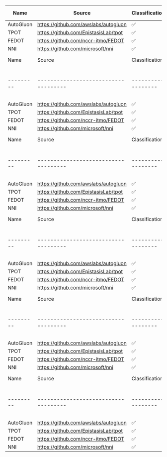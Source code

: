 | Name      | Source                               | Classification     | Regression         | Clustering         | Time series        | Image Classification | Object Detection   | Data cleaning      | Feature Engineering | Feature Selection  | Hyperparameter Tuning | Model Selection    | Model Evaluation   |
| --------- | ------------------------------------ | ------------------ | ------------------ | ------------------ | ------------------ | -------------------- | ------------------ | ------------------ | ------------------- | ------------------ | --------------------- | ------------------ | ------------------ |
| AutoGluon | https://github.com/awslabs/autogluon | :white_check_mark: | :white_check_mark: | :heavy_minus_sign: | :heavy_minus_sign: | :white_check_mark:   | :white_check_mark: | :white_check_mark: | :white_check_mark:  | :white_check_mark: | :white_check_mark:    | :white_check_mark: | :white_check_mark: |
| TPOT      | https://github.com/EpistasisLab/tpot | :white_check_mark: | :white_check_mark: | :heavy_minus_sign: | :heavy_minus_sign: | :heavy_minus_sign:   | :heavy_minus_sign: | :heavy_minus_sign: | :white_check_mark:  | :white_check_mark: | :white_check_mark:    | :white_check_mark: | :heavy_minus_sign: |
| FEDOT     | https://github.com/nccr-itmo/FEDOT   | :white_check_mark: | :white_check_mark: | :white_check_mark: | :white_check_mark: | :grey_question:      | :grey_question:    | :grey_question:    | :grey_question:     | :grey_question:    | :grey_question:       | :grey_question:    | :grey_question:    |
| NNI       | https://github.com/microsoft/nni     | :white_check_mark: | :white_check_mark: | :grey_question:    | :grey_question:    | :heavy_minus_sign:   | :heavy_minus_sign: | :grey_question:    | :white_check_mark:  | :white_check_mark: | :white_check_mark:    | :grey_question:    | :grey_question:    |
| Name      | Source                               | Classification     | Regression         | Clustering         | Time series        | Image Classification | Object Detection   | Data cleaning      | Feature Engineering | Feature Selection  | Hyperparameter Tuning | Model Selection    | Model Evaluation   |
| --------- | ------------------------------------ | ------------------ | ------------------ | ------------------ | ------------------ | -------------------- | ------------------ | ------------------ | ------------------- | ------------------ | --------------------- | ------------------ | ------------------ |
| AutoGluon | https://github.com/awslabs/autogluon | :white_check_mark: | :white_check_mark: | :heavy_minus_sign: | :heavy_minus_sign: | :white_check_mark:   | :white_check_mark: | :white_check_mark: | :white_check_mark:  | :white_check_mark: | :white_check_mark:    | :white_check_mark: | :white_check_mark: |
| TPOT      | https://github.com/EpistasisLab/tpot | :white_check_mark: | :white_check_mark: | :heavy_minus_sign: | :heavy_minus_sign: | :heavy_minus_sign:   | :heavy_minus_sign: | :heavy_minus_sign: | :white_check_mark:  | :white_check_mark: | :white_check_mark:    | :white_check_mark: | :heavy_minus_sign: |
| FEDOT     | https://github.com/nccr-itmo/FEDOT   | :white_check_mark: | :white_check_mark: | :white_check_mark: | :white_check_mark: | :grey_question:      | :grey_question:    | :grey_question:    | :grey_question:     | :grey_question:    | :grey_question:       | :grey_question:    | :grey_question:    |
| NNI       | https://github.com/microsoft/nni     | :white_check_mark: | :white_check_mark: | :grey_question:    | :grey_question:    | :heavy_minus_sign:   | :heavy_minus_sign: | :grey_question:    | :white_check_mark:  | :white_check_mark: | :white_check_mark:    | :grey_question:    | :grey_question:    |
| Name      | Source                               | Classification     | Regression         | Clustering         | Time series        | Image Classification | Object Detection   | Data cleaning      | Feature Engineering | Feature Selection  | Hyperparameter Tuning | Model Selection    | Model Evaluation   |
| --------- | ------------------------------------ | ------------------ | ------------------ | ------------------ | ------------------ | -------------------- | ------------------ | ------------------ | ------------------- | ------------------ | --------------------- | ------------------ | ------------------ |
| AutoGluon | https://github.com/awslabs/autogluon | :white_check_mark: | :white_check_mark: | :heavy_minus_sign: | :heavy_minus_sign: | :white_check_mark:   | :white_check_mark: | :white_check_mark: | :white_check_mark:  | :white_check_mark: | :white_check_mark:    | :white_check_mark: | :white_check_mark: |
| TPOT      | https://github.com/EpistasisLab/tpot | :white_check_mark: | :white_check_mark: | :heavy_minus_sign: | :heavy_minus_sign: | :heavy_minus_sign:   | :heavy_minus_sign: | :heavy_minus_sign: | :white_check_mark:  | :white_check_mark: | :white_check_mark:    | :white_check_mark: | :heavy_minus_sign: |
| FEDOT     | https://github.com/nccr-itmo/FEDOT   | :white_check_mark: | :white_check_mark: | :white_check_mark: | :white_check_mark: | :grey_question:      | :grey_question:    | :grey_question:    | :grey_question:     | :grey_question:    | :grey_question:       | :grey_question:    | :grey_question:    |
| NNI       | https://github.com/microsoft/nni     | :white_check_mark: | :white_check_mark: | :grey_question:    | :grey_question:    | :heavy_minus_sign:   | :heavy_minus_sign: | :grey_question:    | :white_check_mark:  | :white_check_mark: | :white_check_mark:    | :grey_question:    | :grey_question:    |
| Name      | Source                               | Classification     | Regression         | Clustering         | Time series        | Image Classification | Object Detection   | Data cleaning      | Feature Engineering | Feature Selection  | Hyperparameter Tuning | Model Selection    | Model Evaluation   |
| --------- | ------------------------------------ | ------------------ | ------------------ | ------------------ | ------------------ | -------------------- | ------------------ | ------------------ | ------------------- | ------------------ | --------------------- | ------------------ | ------------------ |
| AutoGluon | https://github.com/awslabs/autogluon | :white_check_mark: | :white_check_mark: | :heavy_minus_sign: | :heavy_minus_sign: | :white_check_mark:   | :white_check_mark: | :white_check_mark: | :white_check_mark:  | :white_check_mark: | :white_check_mark:    | :white_check_mark: | :white_check_mark: |
| TPOT      | https://github.com/EpistasisLab/tpot | :white_check_mark: | :white_check_mark: | :heavy_minus_sign: | :heavy_minus_sign: | :heavy_minus_sign:   | :heavy_minus_sign: | :heavy_minus_sign: | :white_check_mark:  | :white_check_mark: | :white_check_mark:    | :white_check_mark: | :heavy_minus_sign: |
| FEDOT     | https://github.com/nccr-itmo/FEDOT   | :white_check_mark: | :white_check_mark: | :white_check_mark: | :white_check_mark: | :grey_question:      | :grey_question:    | :grey_question:    | :grey_question:     | :grey_question:    | :grey_question:       | :grey_question:    | :grey_question:    |
| NNI       | https://github.com/microsoft/nni     | :white_check_mark: | :white_check_mark: | :grey_question:    | :grey_question:    | :heavy_minus_sign:   | :heavy_minus_sign: | :grey_question:    | :white_check_mark:  | :white_check_mark: | :white_check_mark:    | :grey_question:    | :grey_question:    |
| Name      | Source                               | Classification     | Regression         | Clustering         | Time series        | Image Classification | Object Detection   | Data cleaning      | Feature Engineering | Feature Selection  | Hyperparameter Tuning | Model Selection    | Model Evaluation   |
| --------- | ------------------------------------ | ------------------ | ------------------ | ------------------ | ------------------ | -------------------- | ------------------ | ------------------ | ------------------- | ------------------ | --------------------- | ------------------ | ------------------ |
| AutoGluon | https://github.com/awslabs/autogluon | :white_check_mark: | :white_check_mark: | :heavy_minus_sign: | :heavy_minus_sign: | :white_check_mark:   | :white_check_mark: | :white_check_mark: | :white_check_mark:  | :white_check_mark: | :white_check_mark:    | :white_check_mark: | :white_check_mark: |
| TPOT      | https://github.com/EpistasisLab/tpot | :white_check_mark: | :white_check_mark: | :heavy_minus_sign: | :heavy_minus_sign: | :heavy_minus_sign:   | :heavy_minus_sign: | :heavy_minus_sign: | :white_check_mark:  | :white_check_mark: | :white_check_mark:    | :white_check_mark: | :heavy_minus_sign: |
| FEDOT     | https://github.com/nccr-itmo/FEDOT   | :white_check_mark: | :white_check_mark: | :white_check_mark: | :white_check_mark: | :grey_question:      | :grey_question:    | :grey_question:    | :grey_question:     | :grey_question:    | :grey_question:       | :grey_question:    | :grey_question:    |
| NNI       | https://github.com/microsoft/nni     | :white_check_mark: | :white_check_mark: | :grey_question:    | :grey_question:    | :heavy_minus_sign:   | :heavy_minus_sign: | :grey_question:    | :white_check_mark:  | :white_check_mark: | :white_check_mark:    | :grey_question:    | :grey_question:    |
| Name      | Source                               | Classification     | Regression         | Clustering         | Time series        | Image Classification | Object Detection   | Data cleaning      | Feature Engineering | Feature Selection  | Hyperparameter Tuning | Model Selection    | Model Evaluation   |
| --------- | ------------------------------------ | ------------------ | ------------------ | ------------------ | ------------------ | -------------------- | ------------------ | ------------------ | ------------------- | ------------------ | --------------------- | ------------------ | ------------------ |
| AutoGluon | https://github.com/awslabs/autogluon | :white_check_mark: | :white_check_mark: | :heavy_minus_sign: | :heavy_minus_sign: | :white_check_mark:   | :white_check_mark: | :white_check_mark: | :white_check_mark:  | :white_check_mark: | :white_check_mark:    | :white_check_mark: | :white_check_mark: |
| TPOT      | https://github.com/EpistasisLab/tpot | :white_check_mark: | :white_check_mark: | :heavy_minus_sign: | :heavy_minus_sign: | :heavy_minus_sign:   | :heavy_minus_sign: | :heavy_minus_sign: | :white_check_mark:  | :white_check_mark: | :white_check_mark:    | :white_check_mark: | :heavy_minus_sign: |
| FEDOT     | https://github.com/nccr-itmo/FEDOT   | :white_check_mark: | :white_check_mark: | :white_check_mark: | :white_check_mark: | :grey_question:      | :grey_question:    | :grey_question:    | :grey_question:     | :grey_question:    | :grey_question:       | :grey_question:    | :grey_question:    |
| NNI       | https://github.com/microsoft/nni     | :white_check_mark: | :white_check_mark: | :grey_question:    | :grey_question:    | :heavy_minus_sign:   | :heavy_minus_sign: | :grey_question:    | :white_check_mark:  | :white_check_mark: | :white_check_mark:    | :grey_question:    | :grey_question:    |
